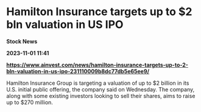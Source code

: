 # Hamilton Insurance targets up to $2 bln valuation in US IPO
**Stock News**

**2023-11-01 11:41**

**https://www.ainvest.com/news/hamilton-insurance-targets-up-to-2-bln-valuation-in-us-ipo-231110009b8dc77db5e65ee9/**

Hamilton Insurance Group is targeting a valuation of up to $2 billion in its U.S. initial public offering, the company said on Wednesday. The company, along with some existing investors looking to sell their shares, aims to raise up to $270 million.